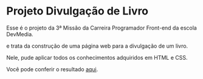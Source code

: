 # Projeto Divulgação de Livro

Esse é o projeto da 3ª Missão da Carreira Programador Front-end da escola DevMedia.

e trata da construção de uma página web para a divulgação de um livro.

Nele, pude aplicar todos os conhecimentos adquiridos em HTML e CSS.

Você pode conferir o resultado [aqui]().
